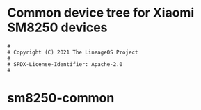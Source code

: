 # Common device tree for Xiaomi SM8250 devices

```
#
# Copyright (C) 2021 The LineageOS Project
#
# SPDX-License-Identifier: Apache-2.0
#
```
# sm8250-common
